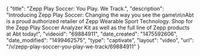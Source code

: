 {
    "title": "Zepp Play Soccer: You Play. We Track.",
    "description": "Introducing Zepp Play Soccer: Changing the way you see the game\n\nAbt is a proud authorized retailer of Zepp Wearable Sport Technology. Shop for the Zepp Play Soccer Analyzer Kit as well as the full line of Zepp products at Abt today!",
    "videoid": "69884911",
    "date_created": "1475592606",
    "date_modified": "1499462575",
    "type": "captivate",
    "layout": "video",
    "url": "\/v\/zepp-play-soccer-you-play-we-track\/69884911"
}